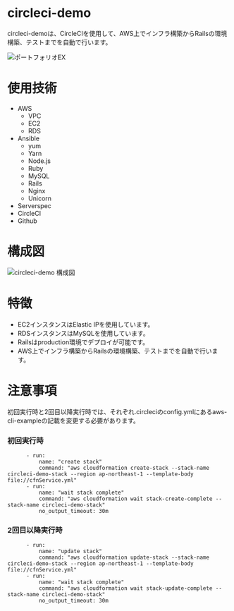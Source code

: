 # circleci-demo
circleci-demoは、CircleCIを使用して、AWS上でインフラ構築からRailsの環境構築、テストまでを自動で行います。  

![ポートフォリオEX](https://user-images.githubusercontent.com/95961416/157727490-eeced343-8f4d-4e0c-8870-29de0c3478ba.gif)  

# 使用技術
- AWS
  - VPC
  - EC2
  - RDS
- Ansible
  - yum
  - Yarn
  - Node.js
  - Ruby
  - MySQL
  - Rails
  - Nginx
  - Unicorn
- Serverspec 
- CircleCI
- Github
# 構成図

![circleci-demo 構成図](https://user-images.githubusercontent.com/95961416/151158772-36907eb6-211d-429a-a205-37d9bb79c3b1.png)

# 特徴
- EC2インスタンスはElastic IPを使用しています。
- RDSインスタンスはMySQLを使用しています。
- Railsはproduction環境でデプロイが可能です。
- AWS上でインフラ構築からRailsの環境構築、テストまでを自動で行います。
# 注意事項
初回実行時と2回目以降実行時では、それぞれ.circleciのconfig.ymlにあるaws-cli-exampleの記載を変更する必要があります。  
### 初回実行時  
```
      - run:
          name: "create stack"
          command: "aws cloudformation create-stack --stack-name circleci-demo-stack --region ap-northeast-1 --template-body file://cfnService.yml"
      - run:
          name: "wait stack complete"
          command: "aws cloudformation wait stack-create-complete --stack-name circleci-demo-stack"
          no_output_timeout: 30m
```  
### 2回目以降実行時  
```
      - run:
          name: "update stack"
          command: "aws cloudformation update-stack --stack-name circleci-demo-stack --region ap-northeast-1 --template-body file://cfnService.yml"
      - run:
          name: "wait stack complete"
          command: "aws cloudformation wait stack-update-complete --stack-name circleci-demo-stack"
          no_output_timeout: 30m
```
